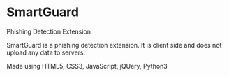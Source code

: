 # SmartGuard
Phishing Detection Extension

SmartGuard is a phishing detection extension. It is client side and does not upload any data to servers.

Made using HTML5, CSS3, JavaScript, jQUery, Python3